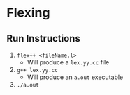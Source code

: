 # Flexing


## Run Instructions
1. `flex++ <fileName.l>`
    - Will produce a `lex.yy.cc` file
2. `g++ lex.yy.cc`
    - Will produce an `a.out` executable
3. `./a.out`
